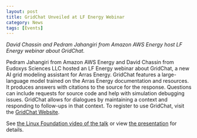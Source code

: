 ```yaml
---
layout: post
title: GridChat Unveiled at LF Energy Webinar
category: News
tags: [Events]
---
```


*David Chassin and Pedram Jahangiri from Amazon AWS Energy host LF Energy webinar about GridChat.*

Pedram Jahangiri from Amazon AWS Energy and David Chassin from Eudoxys Sciences LLC hosted an LF Energy webinar about GridChat, a new AI grid modeling assistant for Arras Energy. GridChat features a large-language model trained on the Arras Energy documentation and resources. It produces answers with citations to the source for the response. Questions can include requests for source code and help with simulation debugging issues. GridChat allows for dialogues by maintaining a context and responding to follow-ups in that context.  To register to use GridChat, visit the [GridChat Website](https://gridchat.gridlabd.us/).

See [the Linux Foundation video of the talk](https://community.linuxfoundation.org/events/details/lfhq-lf-energy-presents-gridchat-leveraging-genai-for-smarter-power-distribution-modeling-with-arras-energy/) or view [the presentation](https://raw.githubusercontent.com/eudoxys/eudoxys.github.io/refs/heads/main/_posts/2025-01-30-GridChat_Unveiled_at_LF_Energy_Webinar.pdf) for details.
